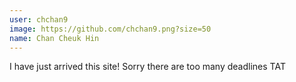 ```yaml
---
user: chchan9
image: https://github.com/chchan9.png?size=50
name: Chan Cheuk Hin
---
```

I have just arrived this site! Sorry there are too many deadlines TAT
